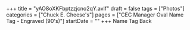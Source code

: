 +++
title = "yAO8oXKFbptzzjcno2qY.avif"
draft = false
tags = ["Photos"]
categories = ["Chuck E. Cheese's"]
pages = ["CEC Manager Oval Name Tag - Engraved (90's)"]
startDate = ""
+++
Name Tag Back
